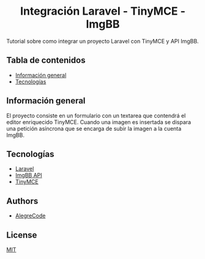 
# <center>Integración Laravel - TinyMCE - ImgBB</center>

Tutorial sobre como integrar un proyecto Laravel con TinyMCE y API ImgBB.


## Tabla de contenidos

* [Información general](#información-general)
* [Tecnologías](#tecnologías)


## Información general

El proyecto consiste en un formulario con un textarea que contendrá el editor enriquecido
 TinyMCE. Cuando una imagen es insertada se dispara una petición asíncrona que se encarga
 de subir la imagen a la cuenta ImgBB.

## Tecnologías

* [Laravel](https://laravel.com)
* [ImgBB API](https://imgbb.com)
* [TinyMCE](https://www.tiny.cloud/)

## Authors

- [AlegreCode](https://github.com/AlegreCode)


## License

[MIT](https://choosealicense.com/licenses/mit/)

